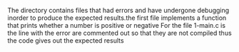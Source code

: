 The directory contains files that had errors and have undergone debugging inorder to produce the expected results.the first file implements a function that prints whether a number is positive or negative
For the file 1-main.c is the line with the  error are commented out so that they are not compiled thus the code gives out the expected results
